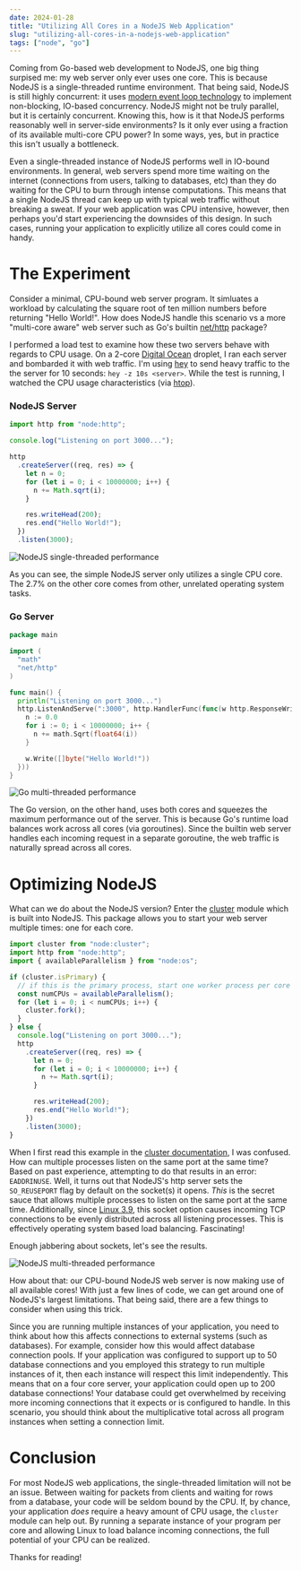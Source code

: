 ```yaml
---
date: 2024-01-28
title: "Utilizing All Cores in a NodeJS Web Application"
slug: "utilizing-all-cores-in-a-nodejs-web-application"
tags: ["node", "go"]
---
```


Coming from Go-based web development to NodeJS, one big thing surpised me: my web server only ever uses one core.
This is because NodeJS is a single-threaded runtime environment.
That being said, NodeJS is still highly concurrent: it uses [modern event loop technology](https://libuv.org/) to implement non-blocking, IO-based concurrency.
NodeJS might not be truly parallel, but it is certainly concurrent.
Knowing this, how is it that NodeJS performs reasonably well in server-side environments?
Is it only ever using a fraction of its available multi-core CPU power?
In some ways, yes, but in practice this isn't usually a bottleneck.

Even a single-threaded instance of NodeJS performs well in IO-bound environments.
In general, web servers spend more time waiting on the internet (connections from users, talking to databases, etc) than they do waiting for the CPU to burn through intense computations.
This means that a single NodeJS thread can keep up with typical web traffic without breaking a sweat.
If your web application was CPU intensive, however, then perhaps you'd start experiencing the downsides of this design.
In such cases, running your application to explicitly utilize all cores could come in handy.

# The Experiment

Consider a minimal, CPU-bound web server program.
It simluates a workload by calculating the square root of ten million numbers before returning "Hello World!".
How does NodeJS handle this scenario vs a more "multi-core aware" web server such as Go's builtin [net/http](https://pkg.go.dev/net/http#hdr-Servers) package?

I performed a load test to examine how these two servers behave with regards to CPU usage.
On a 2-core [Digital Ocean](https://www.digitalocean.com/) droplet, I ran each server and bombarded it with web traffic.
I'm using [hey](https://github.com/rakyll/hey) to send heavy traffic to the the server for 10 seconds: `hey -z 10s <server>`.
While the test is running, I watched the CPU usage characteristics (via [htop](https://htop.dev/)).

### NodeJS Server

```js
import http from "node:http";

console.log("Listening on port 3000...");

http
  .createServer((req, res) => {
    let n = 0;
    for (let i = 0; i < 10000000; i++) {
      n += Math.sqrt(i);
    }

    res.writeHead(200);
    res.end("Hello World!");
  })
  .listen(3000);
```

![NodeJS single-threaded performance](/images/node-single.png)

As you can see, the simple NodeJS server only utilizes a single CPU core.
The 2.7% on the other core comes from other, unrelated operating system tasks.

### Go Server

```go
package main

import (
  "math"
  "net/http"
)

func main() {
  println("Listening on port 3000...")
  http.ListenAndServe(":3000", http.HandlerFunc(func(w http.ResponseWriter, r *http.Request) {
    n := 0.0
    for i := 0; i < 10000000; i++ {
      n += math.Sqrt(float64(i))
    }

    w.Write([]byte("Hello World!"))
  }))
}
```

![Go multi-threaded performance](/images/go-multi.png)

The Go version, on the other hand, uses both cores and squeezes the maximum performance out of the server.
This is because Go's runtime load balances work across all cores (via goroutines).
Since the builtin web server handles each incoming request in a separate goroutine, the web traffic is naturally spread across all cores.

# Optimizing NodeJS

What can we do about the NodeJS version?
Enter the [cluster](https://nodejs.org/api/cluster.html) module which is built into NodeJS.
This package allows you to start your web server multiple times: one for each core.

```js
import cluster from "node:cluster";
import http from "node:http";
import { availableParallelism } from "node:os";

if (cluster.isPrimary) {
  // if this is the primary process, start one worker process per core
  const numCPUs = availableParallelism();
  for (let i = 0; i < numCPUs; i++) {
    cluster.fork();
  }
} else {
  console.log("Listening on port 3000...");
  http
    .createServer((req, res) => {
      let n = 0;
      for (let i = 0; i < 10000000; i++) {
        n += Math.sqrt(i);
      }

      res.writeHead(200);
      res.end("Hello World!");
    })
    .listen(3000);
}
```

When I first read this example in the [cluster documentation](https://nodejs.org/api/cluster.html#cluster), I was confused.
How can multiple processes listen on the same port at the same time?
Based on past experience, attempting to do that results in an error: `EADDRINUSE`.
Well, it turns out that NodeJS's http server sets the `SO_REUSEPORT` flag by default on the socket(s) it opens.
_This_ is the secret sauce that allows multiple processes to listen on the same port at the same time.
Additionally, since [Linux 3.9](https://man7.org/linux/man-pages/man7/socket.7.html), this socket option causes incoming TCP connections to be evenly distributed across all listening processes.
This is effectively operating system based load balancing.
Fascinating!

Enough jabbering about sockets, let's see the results.

![NodeJS multi-threaded performance](/images/node-multi.png)

How about that: our CPU-bound NodeJS web server is now making use of all available cores!
With just a few lines of code, we can get around one of NodeJS's largest limitations.
That being said, there are a few things to consider when using this trick.

Since you are running multiple instances of your application, you need to think about how this affects connections to external systems (such as databases).
For example, consider how this would affect database connection pools.
If your application was configured to support up to 50 database connections and you employed this strategy to run multiple instances of it, then each instance will respect this limit independently.
This means that on a four core server, your application could open up to 200 database connections!
Your database could get overwhelmed by receiving more incoming connections that it expects or is configured to handle.
In this scenario, you should think about the multiplicative total across all program instances when setting a connection limit.

# Conclusion

For most NodeJS web applications, the single-threaded limitation will not be an issue.
Between waiting for packets from clients and waiting for rows from a database, your code will be seldom bound by the CPU.
If, by chance, your application _does_ require a heavy amount of CPU usage, the `cluster` module can help out.
By running a separate instance of your program per core and allowing Linux to load balance incoming connections, the full potential of your CPU can be realized.

Thanks for reading!
